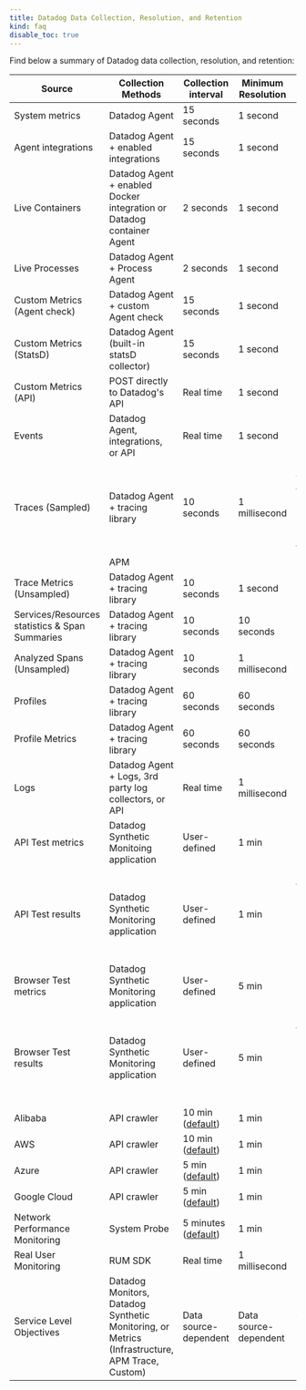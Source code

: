 ```yaml
---
title: Datadog Data Collection, Resolution, and Retention
kind: faq
disable_toc: true
---
```


Find below a summary of Datadog data collection, resolution, and retention:

| Source                                         | Collection Methods                                                    | Collection interval      | Minimum Resolution | Default Retention                                                                                                                                            | Product Category     |
| ---------------------------------------------- | --------------------------------------------------------------------- | ------------------------ | ------------------ | ------------------------------------------------------------------------------------------------------------------------------------------------------------ | -------------------- |
| System metrics                                 | Datadog Agent                                                         | 15 seconds               | 1 second          | 15 months                                                                                                                                                    | Infrastructure       |
| Agent integrations                             | Datadog Agent + enabled integrations                                  | 15 seconds               | 1 second          | 15 months                                                                                                                                                    | Infrastructure       |
| Live Containers                                | Datadog Agent + enabled Docker integration or Datadog container Agent | 2 seconds                | 1 second          | 36 hours                                                                                                                                                     | Infrastructure       |
| Live Processes                                 | Datadog Agent + Process Agent                                         | 2 seconds                | 1 second          | 36 hours                                                                                                                                                     | Infrastructure       |
| Custom Metrics (Agent check)                   | Datadog Agent + custom Agent check                                    | 15 seconds               | 1 second          | 15 months                                                                                                                                                    | Infrastructure       |
| Custom Metrics (StatsD)                        | Datadog Agent (built-in statsD collector)                             | 15 seconds               | 1 second          | 15 months                                                                                                                                                    | Infrastructure       |
| Custom Metrics (API)                           | POST directly to Datadog's API                                        | Real time                | 1 second          | 15 months                                                                                                                                                    | Infrastructure       |
| Events                                         | Datadog Agent, integrations, or API                                   | Real time                | 1 second          | 13 months                                                                                                                                                    | Infrastructure       |
| Traces (Sampled)                               | Datadog Agent + tracing library                                       | 10 seconds               | 1 millisecond        | 15 days. Viewed traces are retained long-term. See [Trace Storage][2] for details           | APM   |
                                                           | APM                  |
| Trace Metrics (Unsampled)                      | Datadog Agent + tracing library                                       | 10 seconds               | 1 second        | 15 months                                                                                                                                                    | APM                  |
| Services/Resources statistics & Span Summaries | Datadog Agent + tracing library                                       | 10 seconds               | 10 seconds         | 30 days                                                                                                                                                      | APM                  |
| Analyzed Spans (Unsampled)                     | Datadog Agent + tracing library                                       | 10 seconds               | 1 millisecond        | Plan                                                                                                                                                         | APM                  |
| Profiles                                       | Datadog Agent + tracing library                                       | 60 seconds               | 60 seconds        | 7 days                                                                                                                                                       | APM                  |
| Profile Metrics                                | Datadog Agent + tracing library                                       | 60 seconds               | 60 seconds        | 1 month                                                                                                                                                       | APM                  |
| Logs                                           | Datadog Agent + Logs, 3rd party log collectors, or API                | Real time                | 1 millisecond        | Plan                                                                                                                                                         | Logs                 |
| API Test metrics                               | Datadog Synthetic Monitoing application                               | User-defined             | 1 min              | 15 months                                                                                                                                                    | Synthetic Monitoring |
| API Test results                               | Datadog Synthetic Monitoring application                              | User-defined             | 1 min              | Result seen in the UI by user: 15 months <br/> Result not seen in the UI by user: 2 months | Synthetic Monitoring |
| Browser Test metrics                           | Datadog Synthetic Monitoring application                              | User-defined             | 5 min              | 15 months                                                                                                                                                    | Synthetic Monitoring |
| Browser Test results                           | Datadog Synthetic Monitoring application                              | User-defined             | 5 min              | Result seen in the UI by user: 15 months <br/> Result not seen in the UI by user: 2 months | Synthetic Monitoring |
| Alibaba                                        | API crawler                                                           | 10 min ([default][1])    | 1 min              | 15 months                                                                                                                                                    | Cloud                |
| AWS                                            | API crawler                                                           | 10 min ([default][1])    | 1 min              | 15 months                                                                                                                                                    | Cloud                |
| Azure                                          | API crawler                                                           | 5 min ([default][1])     | 1 min              | 15 months                                                                                                                                                    | Cloud                |
| Google Cloud                                   | API crawler                                                           | 5 min ([default][1])     | 1 min              | 15 months                                                                                                                                                    | Cloud                |
| Network Performance Monitoring                 | System Probe                                                          | 5 minutes ([default][1]) | 1 min              | 7 days                                                                                                                                                       | Infrastructure       |
| Real User Monitoring                           | RUM SDK                                                               | Real time                | 1 millisecond        | 15 days                                                                                                                                                      | Real User Monitoring |
| Service Level Objectives                           | Datadog Monitors, Datadog Synthetic Monitoring, or Metrics (Infrastructure, APM Trace, Custom)                                                               | Data source-dependent                | Data source-dependent        | 7, 30, or 90 days (chosen by user in SLO configuration)                                                                                                                                                      | Alerting |

[1]: /integrations/faq/cloud-metric-delay/#faster-metrics
